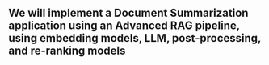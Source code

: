 ## We will implement a Document Summarization application using an Advanced RAG pipeline, using embedding models, LLM, post-processing, and re-ranking models

